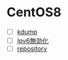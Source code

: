 # CentOS8
- [ ] [kdump](https://github.com/thetaru/memorandum/edit/master/OS/Linux/CentOS8/kdump)
- [ ] [Ipv6無効化](https://github.com/thetaru/memorandum/edit/master/OS/Linux/CentOS8/Ipv6無効化)
- [ ] [repository](https://github.com/thetaru/memorandum/edit/master/OS/Linux/CentOS8/repository)
